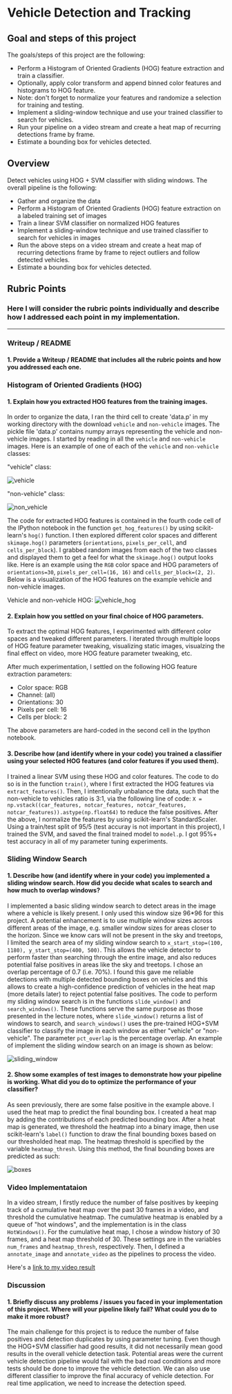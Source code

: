
# Vehicle Detection and Tracking
## Goal and steps of this project

The goals/steps of this project are the following:
* Perform a Histogram of Oriented Gradients (HOG) feature extraction and train a classifier.
* Optionally, apply color transform and append binned color features and histograms to HOG feature.
* Note: don't forget to normalize your features and randomize a selection for training and testing.
* Implement a sliding-window technique and use your trained classifier to search for vehicles.
* Run your pipeline on a video stream and create a heat map of recurring detections frame by frame.
* Estimate a bounding box for vehicles detected.

## Overview
Detect vehicles using HOG + SVM classifier with sliding windows. The overall pipeline is the following:

* Gather and organize the data
* Perform a Histogram of Oriented Gradients (HOG) feature extraction on a labeled training set of images
* Train a linear SVM classifier on normalized HOG features
* Implement a sliding-window technique and use trained classifier to search for vehicles in images
* Run the above steps on a video stream and create a heat map of recurring detections frame by frame to reject outliers and follow detected vehicles.
* Estimate a bounding box for vehicles detected.

## Rubric Points
### Here I will consider the rubric points individually and describe how I addressed each point in my implementation.  

---
### Writeup / README

#### 1. Provide a Writeup / README that includes all the rubric points and how you addressed each one.  

### Histogram of Oriented Gradients (HOG)

#### 1. Explain how you extracted HOG features from the training images.

In order to organize the data, I ran the third cell to create 'data.p' in my working directory with the download `vehicle` and `non-vehicle` images. The pickle file 'data.p' contains numpy arrays representing the vehicle and non-vehicle images. I started by reading in all the `vehicle` and `non-vehicle` images.  Here is an example of one of each of the `vehicle` and `non-vehicle` classes:

"vehicle" class:

![vehicle](output_images/vehicle.png)

"non-vehicle" class:

![non_vehicle](output_images/non_vehicle.png)

The code for extracted HOG features is contained in the fourth code cell of the IPython notebook in the function `get_hog_features()` by using scikit-learn's `hog()` function. I then explored different color spaces and different `skimage.hog()` parameters (`orientations`, `pixels_per_cell`, and `cells_per_block`).  I grabbed random images from each of the two classes and displayed them to get a feel for what the `skimage.hog()` output looks like. Here is an example using the `RGB` color space and HOG parameters of `orientations=30`, `pixels_per_cell=(16, 16)` and `cells_per_block=(2, 2)`. Below is a visualization of the HOG features on the example vehicle and non-vehicle images.


Vehicle and non-vehicle HOG:
![vehicle_hog](output_images/vehicleandnonvehicle_hog.png)


#### 2. Explain how you settled on your final choice of HOG parameters.

To extract the optimal HOG features, I experimented with different color spaces and tweaked different parameters. I iterated through multiple loops of HOG feature parameter tweaking, visualizing static images, visualzing the final effect on video, more HOG feature parameter tweaking, etc.

After much experimentation, I settled on the following HOG feature extraction parameters:

* Color space: RGB
* Channel: (all)
* Orientations: 30
* Pixels per cell: 16
* Cells per block: 2

The above parameters are hard-coded in the second cell in the Ipython notebook.


#### 3. Describe how (and identify where in your code) you trained a classifier using your selected HOG features (and color features if you used them).

I trained a linear SVM using these HOG and color features. The code to do so is in the function `train()`, where I first extracted the HOG features via `extract_features()`. Then, I intentionally unbalance the data, such that the non-vehicle to vehicles ratio is 3:1, via the following line of code: `X = np.vstack((car_features, notcar_features, notcar_features, notcar_features)).astype(np.float64)` to reduce the false positives. After the above, I normalize the features by using scikit-learn's StandardScaler. Using a train/test split of 95/5 (test accuray is not important in this project), I trained the SVM, and saved the final trained model to `model.p`. I got 95%+ test accuracy in all of my parameter tuning experiments. 

### Sliding Window Search

#### 1. Describe how (and identify where in your code) you implemented a sliding window search.  How did you decide what scales to search and how much to overlap windows?

I implemented a basic sliding window search to detect areas in the image where a vehicle is likely present. I only used this window size 96*96 for this project. A potential enhancement is to use multiple window sizes across different areas of the image, e.g. smaller window sizes for areas closer to the horizon. Since we know cars will not be present in the sky and treetops, I limited the search area of my sliding window search to `x_start_stop=(100, 1180), y_start_stop=(400, 500)`. This allows the vehicle detector to perform faster than searching through the entire image, and also reduces potential false positives in areas like the sky and treetops. I chose an overlap percentage of 0.7 (i.e. 70%). I found this gave me reliable detections with multiple detected bounding boxes on vehicles and this allows to create a high-confidence prediction of vehicles in the heat map (more details later) to reject potential false positives. The code to perform my sliding window search is in the functions `slide_window()` and `search_windows()`. These functions serve the same purpose as those presented in the lecture notes, where `slide_window()` returns a list of windows to search, and `search_windows()` uses the pre-trained HOG+SVM classifier to classify the image in each window as either "vehicle" or "non-vehicle". The parameter `pct_overlap` is the percentage overlap. An example of implement the sliding window search on an image is shown as below:

![sliding_window](output_images/sliding_window.png)


#### 2. Show some examples of test images to demonstrate how your pipeline is working.  What did you do to optimize the performance of your classifier?

As seen previously, there are some false positive in the example above. I used the heat map to predict the final bounding box. I created a heat map by adding the contributions of each predicted bounding box. After a heat map is generated, we threshold the heatmap into a binary image, then use scikit-learn's `label()` function to draw the final bounding boxes based on our thresholded heat map. The heatmap threshold is specified by the variable `heatmap_thresh`. Using this method, the final bounding boxes are predicted as such:

![boxes](output_images/boxes.jpg)

### Video Implementataion

In a video stream, I firstly reduce the number of false positives by keeping track of a cumulative heat map over the past 30 frames in a video, and threshold the cumulative heatmap. The cumulative heatmap is enabled by a queue of "hot windows", and the implementation is in the class `HotWindows()`. For the cumulative heat map, I chose a window history of 30 frames, and a heat map threshold of 30. These settings are in the variables `num_frames` and `heatmap_thresh`, respectively. Then, I defined a `annotate_image` and `annotate_video` as the pipelines to process the video.

Here's a [link to my video result](./project_out.mp4)

### Discussion

#### 1. Briefly discuss any problems / issues you faced in your implementation of this project.  Where will your pipeline likely fail?  What could you do to make it more robust?

The main challenge for this project is to reduce the number of false positives and detection duplicates by using parameter tuning. Even though the HOG+SVM classifier had good results, it did not necessarily mean good results in the overall vehicle detection task. Potential areas were the current vehicle detection pipeline would fail with the bad road conditions and more tests should be done to improve the vehicle detection. We can also use different classifier to improve the final accuracy of vehicle detection. For real time application, we need to increase the detection speed.
